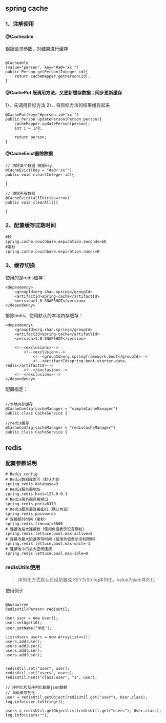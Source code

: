 
## spring cache

### 1、注解使用
#### @Cacheable

根据请求参数，对结果进行缓存

```

@Cacheable
(value="person", key="#a0+'xx'")
public Person getPerson(Integer id){
    return cacheMapper.getPerson(id);
}
```

#### @CachePut 既调用方法，又更新缓存数据；同步更新缓存

1）、先调用目标方法
2）、将目标方法的结果缓存起来


```
@CachePut(key="#person.id+'xx'")
public Person updatePerson(Person person){
    cacheMapper.updatePerson(person);
    int i = 1/0;

    return person;
}
```

#### @CacheEvict删除数据


```
// 清除某个数据 根据key
@CacheEvict(key = "#a0+'xx'")
public void clear(Integer id){

}

// 清除所有数据
@CacheEvict(allEntries=true)
public void clearAll(){

}
```
### 2、配置缓存过期时间

```
#秒
spring.cache.couchbase.expiration.seconds=60
#毫秒
spring.cache.couchbase.expiration.nanos=0
```

### 3、缓存切换

使用的是redis缓存：
```
<dependency>
    <groupId>org.shan.spring</groupId>
    <artifactId>spring-cache</artifactId>
    <version>1.0-SNAPSHOT</version>
</dependency>
```

排除redis，使用默认的本地内存缓存：
```
<dependency>
    <groupId>org.shan.spring</groupId>
    <artifactId>spring-cache</artifactId>
    <version>1.0-SNAPSHOT</version>

    <!--<exclusions>-->
        <!--<exclusion>-->
            <!--<groupId>org.springframework.boot</groupId>-->
            <!--<artifactId>spring-boot-starter-data-redis</artifactId>-->
        <!--</exclusion>-->
    <!--</exclusions>-->
</dependency>
```
配置指定：
```$xslt

//本地内存缓存
@CacheConfig(cacheManager = "simpleCacheManager")
public class CacheService {

//redis缓存
@CacheConfig(cacheManager = "redisCacheManager")
public class CacheService {
```


## redis


### 配置参数说明

```
# Redis_config
# Redis数据库索引（默认为0）
spring.redis.database=3
# Redis服务器地址
spring.redis.host=127.0.0.1
# Redis服务器连接端口
spring.redis.port=6379
# Redis服务器连接密码（默认为空）
spring.redis.password=
# 连接超时时间（毫秒）
spring.redis.timeout=3600
# 连接池最大连接数（使用负值表示没有限制）
spring.redis.lettuce.pool.max-active=8
# 连接池最大阻塞等待时间（使用负值表示没有限制）
spring.redis.lettuce.pool.max-wait=-1
# 连接池中的最大空闲连接
spring.redis.lettuce.pool.max-idle=0
```

### redisUtils使用

> 序列化方式默认已经配置成 KEY为String序列化，value为json序列化


使用例子


```

@Autowired
RedisUtil<Person> redisUtil;

User user = new User();
user.setAge(10);
user.setName("单栋");

List<User> users = new ArrayList<>();
users.add(user);
users.add(user);
users.add(user);
users.add(user);


redisUtil.set("user", user);
redisUtil.set("users", users);
redisUtil.hset("class:user", "1", user);

// 序列化和反序列化都是json数据
// 自动反序列化
user = redisUtil.getObject(redisUtil.get("user"), User.class);
log.info(user.toString());

users = redisUtil.getObjectList(redisUtil.get("users"), User.class);
log.info(users+"");
```

